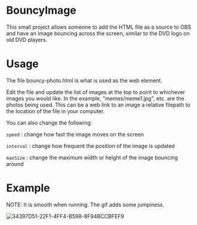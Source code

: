 # BouncyImage
This small project allows someone to add the HTML file as a source to OBS and have an image bouncing across the screen, similar to the DVD logo on old DVD players.

# Usage

The file bouncy-photo.html is what is used as the web element.

Edit the file and update the list of images at the top to point to whichever images you would like. In the example, "memes/meme1.jpg", etc. are the photos being used. This can be a web link to an image a relative filepath to the location of the file in your computer.

You can also change the following:

`speed` : change how fast the image moves on the screen

`interval` : change how frequent the position of the image is updated

`maxSize` : change the maximum width or height of the image bouncing around


# Example

NOTE:
It is smooth when running. The gif adds some jumpiness.

![34397D51-22F1-4FF4-B598-8F94BCCBFEF9](https://user-images.githubusercontent.com/36249705/205451274-37a86a51-020f-446e-80e6-0f70827aab24.GIF)
